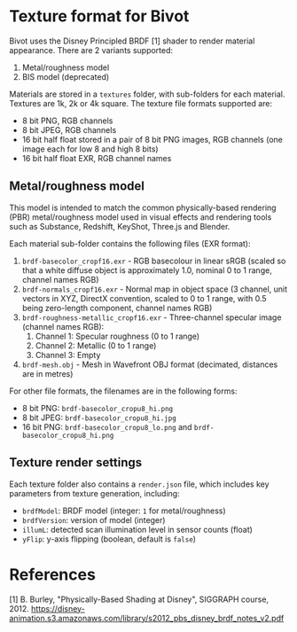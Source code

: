 # Texture format for Bivot

Bivot uses the Disney Principled BRDF [1] shader to render material appearance. There are 2 variants
supported:
1. Metal/roughness model
2. BIS model (deprecated)

Materials are stored in a `textures` folder, with sub-folders for each material. Textures are 1k, 2k or 4k
square. The texture file formats supported are:
* 8 bit PNG, RGB channels
* 8 bit JPEG, RGB channels
* 16 bit half float stored in a pair of 8 bit PNG images, RGB channels (one image each for low 8 and high 8
  bits)
* 16 bit half float EXR, RGB channel names

## Metal/roughness model

This model is intended to match the common physically-based rendering (PBR) metal/roughness model used in
visual effects and rendering tools such as Substance, Redshift, KeyShot, Three.js and Blender.

Each material sub-folder contains the following files (EXR format):

1. `brdf-basecolor_cropf16.exr` - RGB basecolour in linear sRGB (scaled so that a white diffuse object is
   approximately 1.0, nominal 0 to 1 range, channel names RGB)
2. `brdf-normals_cropf16.exr` - Normal map in object space (3 channel, unit vectors in XYZ, DirectX
   convention, scaled to 0 to 1 range, with 0.5 being zero-length component, channel names RGB)
3. `brdf-roughness-metallic_cropf16.exr` - Three-channel specular image (channel names RGB):
    1. Channel 1: Specular roughness (0 to 1 range)
    2. Channel 2: Metallic (0 to 1 range)
    3. Channel 3: Empty
4. `brdf-mesh.obj` - Mesh in Wavefront OBJ format (decimated, distances are in metres)

For other file formats, the filenames are in the following forms:

* 8 bit PNG: `brdf-basecolor_cropu8_hi.png`
* 8 bit JPEG: `brdf-basecolor_cropu8_hi.jpg`
* 16 bit PNG: `brdf-basecolor_cropu8_lo.png` and `brdf-basecolor_cropu8_hi.png`

## Texture render settings

Each texture folder also contains a `render.json` file, which includes key parameters from texture generation,
including:

* `brdfModel`: BRDF model (integer: `1` for metal/roughness)
* `brdfVersion`: version of model (integer)
* `illumL`: detected scan illumination level in sensor counts (float)
* `yFlip`: y-axis flipping (boolean, default is `false`)


# References

[1] B. Burley, "Physically-Based Shading at Disney", SIGGRAPH course, 2012.
https://disney-animation.s3.amazonaws.com/library/s2012_pbs_disney_brdf_notes_v2.pdf

